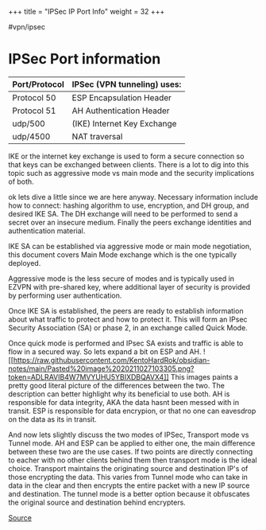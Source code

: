 +++
title = "IPSec IP Port Info"
weight = 32
+++


#vpn/ipsec
# IPSec Port information

| Port/Protocol | IPSec (VPN tunneling) uses: |
| ------------- | --------------------------- |
| Protocol 50   | ESP Encapsulation Header    |
| Protocol 51   | AH Authentication Header    |
| udp/500       | (IKE) Internet Key Exchange |
| udp/4500      | NAT traversal               |


IKE or the internet key exchange is used to form a secure connection so that keys can be exchanged between clients. There is a lot to dig into this topic such as aggressive mode vs main mode and the security implications of both.

ok lets dive a little since we are here anyway. Necessary information include how to connect: hashing algorithm to use, encryption, and DH group, and desired IKE SA. The DH exchange will need to be performed to send a secret over an insecure medium. Finally the peers exchange identities and authentication material.

IKE SA can be established via aggressive mode or main mode negotiation, this document covers Main Mode exchange which is the one typically deployed.

Aggressive mode is the less secure of modes and is typically used in EZVPN with pre-shared key, where additional layer of security is provided by performing user authentication.

Once IKE SA is established, the peers are ready to establish information about what traffic to protect and how to protect it. This will form an IPsec Security Association (SA) or phase 2, in an exchange called Quick Mode.

Once quick mode is performed and IPsec SA exists and traffic is able to flow in a secured way.
So lets expand a bit on ESP and AH. 
![[https://raw.githubusercontent.com/KentoHardRok/obsidian-notes/main/Pasted%20image%2020211027103305.png?token=ADLRAVIB4W7MVYUHU5YBIXDBQAVX4]]
This images paints a pretty good literal picture of the differences between the two. The description can better highlight why its beneficial to use both.
AH is responsible for data integrity, AKA the data hasnt been messed with in transit. ESP is responsible for data encrypion, or that no one can eavesdrop on the data as its in transit.

And now lets slightly discuss the two modes of IPSec, Transport mode vs Tunnel mode. AH and ESP can be applied to either one, the main difference between these two are the use cases. If two points are directly connecting to eacher with no other clients behind them then transport mode is the ideal choice. Transport maintains the originating source and destination IP's of those encrypting the data. This varies from Tunnel mode who can take in data in the clear and then encrypts the entire packet with a new IP source and destination. The tunnel mode is a better option because it obfuscates the original source and destination behind encrypters.  


[Source](https://community.cisco.com/t5/security-documents/crypto-map-based-ipsec-vpn-fundamentals-negotiation-and/ta-p/3153502)
